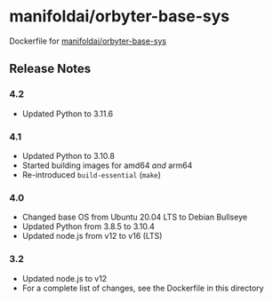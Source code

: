 # manifoldai/orbyter-base-sys

Dockerfile for [manifoldai/orbyter-base-sys](https://hub.docker.com/r/manifoldai/orbyter-base-sys)

## Release Notes

### 4.2

- Updated Python to 3.11.6

### 4.1

- Updated Python to 3.10.8
- Started building images for amd64 _and_ arm64
- Re-introduced `build-essential` (`make`)

### 4.0

- Changed base OS from Ubuntu 20.04 LTS to Debian Bullseye
- Updated Python from 3.8.5 to 3.10.4
- Updated node.js from v12 to v16 (LTS)

### 3.2

- Updated node.js to v12
- For a complete list of changes, see the Dockerfile in this directory
